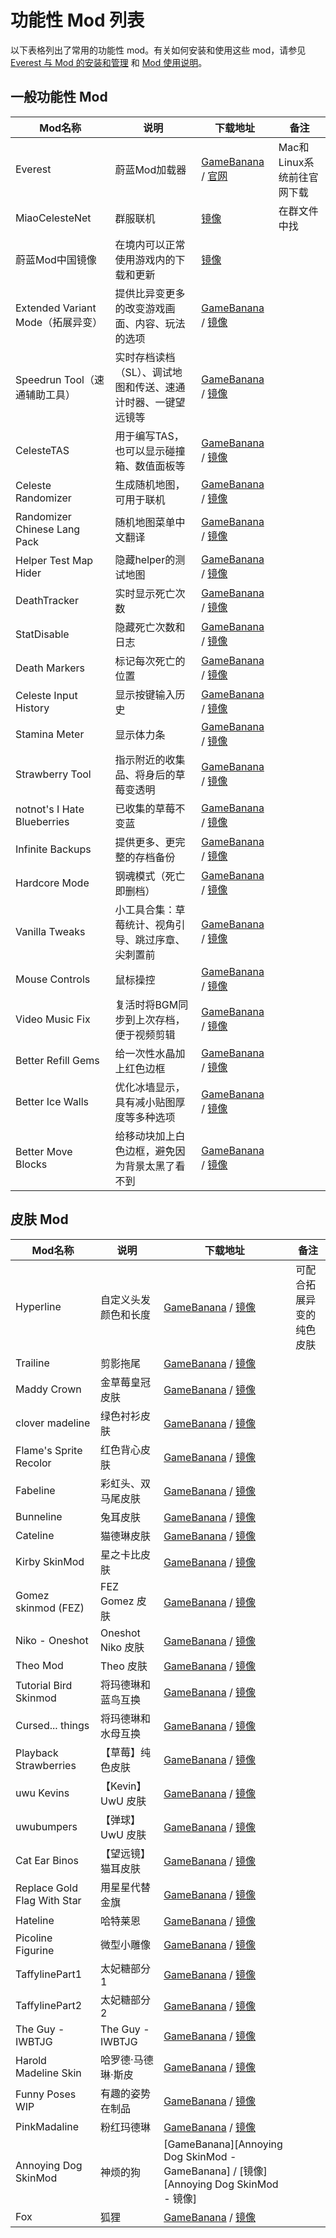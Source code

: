 # 功能性 Mod 列表

以下表格列出了常用的功能性 mod。有关如何安装和使用这些 mod，请参见 [Everest 与 Mod 的安装和管理](zh-cn/Celeste/Mods/Everest_and_mod.md) 和 [Mod 使用说明](zh-cn/Celeste/Mods/Mod_usage.md)。

## 一般功能性 Mod

| Mod名称                           | 说明                                                         | 下载地址                                                                                              | 备注                       |
| --------------------------------- | ------------------------------------------------------------ | ----------------------------------------------------------------------------------------------------- | -------------------------- |
| Everest                           | 蔚蓝Mod加载器                                                | [GameBanana][Everest - GameBanana] / [官网][Everest - Website]                                        | Mac和Linux系统前往官网下载 |
| MiaoCelesteNet                    | 群服联机                                                     | [镜像][MiaoCelesteNet - 镜像]                                                                         | 在群文件中找               |
| 蔚蓝Mod中国镜像                   | 在境内可以正常使用游戏内的下载和更新                         | [镜像][蔚蓝Mod中国镜像 - 镜像]                                                                        |                            |
| Extended Variant Mode（拓展异变） | 提供比异变更多的改变游戏画面、内容、玩法的选项               | [GameBanana][Extended Variant Mode - GameBanana] / [镜像][Extended Variant Mode - 镜像]               |                            |
| Speedrun Tool（速通辅助工具）     | 实时存档读档（SL）、调试地图和传送、速通计时器、一键望远镜等 | [GameBanana][Speedrun Tool - GameBanana] / [镜像][Speedrun Tool - 镜像]                               |                            |
| CelesteTAS                        | 用于编写TAS，也可以显示碰撞箱、数值面板等                    | [GameBanana][CelesteTAS - GameBanana] / [镜像][CelesteTAS - 镜像]                                     |                            |
| Celeste Randomizer                | 生成随机地图，可用于联机                                     | [GameBanana][Celeste Randomizer - GameBanana] / [镜像][Celeste Randomizer - 镜像]                     |                            |
| Randomizer Chinese Lang Pack      | 随机地图菜单中文翻译                                         | [GameBanana][Randomizer Chinese Lang Pack - GameBanana] / [镜像][Randomizer Chinese Lang Pack - 镜像] |                            |
| Helper Test Map Hider             | 隐藏helper的测试地图                                         | [GameBanana][Helper Test Map Hider - GameBanana] / [镜像][Helper Test Map Hider - 镜像]               |                            |
| DeathTracker                      | 实时显示死亡次数                                             | [GameBanana][DeathTracker - GameBanana] / [镜像][DeathTracker - 镜像]                                 |                            |
| StatDisable                       | 隐藏死亡次数和日志                                           | [GameBanana][StatDisable - GameBanana] / [镜像][StatDisable - 镜像]                                   |                            |
| Death Markers                     | 标记每次死亡的位置                                           | [GameBanana][Death Markers - GameBanana] / [镜像][Death Markers - 镜像]                               |                            |
| Celeste Input History             | 显示按键输入历史                                             | [GameBanana][Celeste Input History - GameBanana] / [镜像][Celeste Input History - 镜像]               |                            |
| Stamina Meter                     | 显示体力条                                                   | [GameBanana][Stamina Meter - GameBanana] / [镜像][Stamina Meter - 镜像]                               |                            |
| Strawberry Tool                   | 指示附近的收集品、将身后的草莓变透明                         | [GameBanana][Strawberry Tool - GameBanana] / [镜像][Strawberry Tool - 镜像]                           |                            |
| notnot's I Hate Blueberries       | 已收集的草莓不变蓝                                           | [GameBanana][notnot's I Hate Blueberries - GameBanana] / [镜像][notnot's I Hate Blueberries - 镜像]   |                            |
| Infinite Backups                  | 提供更多、更完整的存档备份                                   | [GameBanana][Infinite Backups - GameBanana] / [镜像][Infinite Backups - 镜像]                         |                            |
| Hardcore Mode                     | 钢魂模式（死亡即删档）                                       | [GameBanana][Hardcore Mode - GameBanana] / [镜像][Hardcore Mode - 镜像]                               |                            |
| Vanilla Tweaks                    | 小工具合集：草莓统计、视角引导、跳过序章、尖刺置前           | [GameBanana][Vanilla Tweaks - GameBanana] / [镜像][Vanilla Tweaks - 镜像]                             |                            |
| Mouse Controls                    | 鼠标操控                                                     | [GameBanana][Mouse Controls - GameBanana] / [镜像][Mouse Controls - 镜像]                             |                            |
| Video Music Fix                   | 复活时将BGM同步到上次存档，便于视频剪辑                      | [GameBanana][Video Music Fix - GameBanana] / [镜像][Video Music Fix - 镜像]                           |                            |
| Better Refill Gems                | 给一次性水晶加上红色边框                                     | [GameBanana][Better Refill Gems - GameBanana] / [镜像][Better Refill Gems - 镜像]                     |                            |
| Better Ice Walls                  | 优化冰墙显示，具有减小贴图厚度等多种选项                     | [GameBanana][Better Ice Walls - GameBanana] / [镜像][Better Ice Walls - 镜像]                         |                            |
| Better Move Blocks                | 给移动块加上白色边框，避免因为背景太黑了看不到               | [GameBanana][Better Move Blocks - GameBanana] / [镜像][Better Move Blocks - 镜像]                     |                            |

[Everest - GameBanana]: https://gamebanana.com/tools/6449
[Everest - Website]: https://everestapi.github.io
[MiaoCelesteNet - 镜像]: https://celeste.weg.fan/api/v2/download/mods/Miao.CelesteNet.Client
[蔚蓝Mod中国镜像 - 镜像]: https://celeste.weg.fan/api/v2/download/mods/ChinaMirror
[Extended Variant Mode - GameBanana]: https://gamebanana.com/mods/53650
[Extended Variant Mode - 镜像]: https://celeste.weg.fan/api/v2/download/mods/ExtendedVariantMode
[Speedrun Tool - GameBanana]: https://gamebanana.com/tools/6597
[Speedrun Tool - 镜像]: https://celeste.weg.fan/api/v2/download/mods/SpeedrunTool
[CelesteTAS - GameBanana]: https://gamebanana.com/tools/6715
[CelesteTAS - 镜像]: https://celeste.weg.fan/api/v2/download/mods/CelesteTAS
[Celeste Randomizer - GameBanana]: https://gamebanana.com/tools/6848
[Celeste Randomizer - 镜像]: https://celeste.weg.fan/api/v2/download/mods/Randomizer
[Randomizer Chinese Lang Pack - GameBanana]: https://gamebanana.com/mods/53709
[Randomizer Chinese Lang Pack - 镜像]: https://celeste.weg.fan/api/v2/download/mods/RandomizerChineseLangPack
[Helper Test Map Hider - GameBanana]: https://gamebanana.com/mods/359863
[Helper Test Map Hider - 镜像]: https://celeste.weg.fan/api/v2/download/mods/HelperTestMapHider
[DeathTracker - GameBanana]: https://gamebanana.com/mods/53681
[DeathTracker - 镜像]: https://celeste.weg.fan/api/v2/download/mods/DeathTracker
[StatDisable - GameBanana]: https://gamebanana.com/mods/289578
[StatDisable - 镜像]: https://celeste.weg.fan/api/v2/download/mods/StatDisable
[Death Markers - GameBanana]: https://gamebanana.com/mods/53649
[Death Markers - 镜像]: https://celeste.weg.fan/api/v2/download/mods/DeathMarkers
[Celeste Input History - GameBanana]: https://gamebanana.com/mods/34273
[Celeste Input History - 镜像]: https://celeste.weg.fan/api/v2/download/mods/InputHistory
[Stamina Meter - GameBanana]: https://gamebanana.com/mods/34280
[Stamina Meter - 镜像]: https://celeste.weg.fan/api/v2/download/mods/StaminaMeter
[Strawberry Tool - GameBanana]: https://gamebanana.com/tools/6924
[Strawberry Tool - 镜像]: https://celeste.weg.fan/api/v2/download/mods/StrawberryTool
[notnot's I Hate Blueberries - GameBanana]: https://gamebanana.com/mods/251770
[notnot's I Hate Blueberries - 镜像]: https://celeste.weg.fan/api/v2/download/mods/notnot%27s%20I%20Hate%20Blueberries
[Infinite Backups - GameBanana]: https://gamebanana.com/mods/53710
[Infinite Backups - 镜像]: https://celeste.weg.fan/api/v2/download/mods/InfiniteBackups
[Hardcore Mode - GameBanana]: https://gamebanana.com/mods/53679
[Hardcore Mode - 镜像]: https://celeste.weg.fan/api/v2/download/mods/HardcoreMode
[Vanilla Tweaks - GameBanana]: https://gamebanana.com/mods/53672
[Vanilla Tweaks - 镜像]: https://celeste.weg.fan/api/v2/download/mods/VanillaTweaks
[Mouse Controls - GameBanana]: https://gamebanana.com/mods/53677
[Mouse Controls - 镜像]: https://celeste.weg.fan/api/v2/download/mods/MouseControls
[Video Music Fix - GameBanana]: https://gamebanana.com/mods/53682
[Video Music Fix - 镜像]: https://celeste.weg.fan/api/v2/download/mods/VideoRecordingMusic
[Better Refill Gems - GameBanana]: https://gamebanana.com/mods/53685
[Better Refill Gems - 镜像]: https://celeste.weg.fan/api/v2/download/mods/BetterRefillGems
[Better Ice Walls - GameBanana]: https://gamebanana.com/mods/288973
[Better Ice Walls - 镜像]: https://celeste.weg.fan/api/v2/download/mods/BetterIceWalls
[Better Move Blocks - GameBanana]: https://gamebanana.com/mods/288858
[Better Move Blocks - 镜像]: https://celeste.weg.fan/api/v2/download/mods/Better%20Move%20Blocks

## 皮肤 Mod

| Mod名称                | 说明                 | 下载地址                                                                                  | 备注                     |
| ---------------------- | -------------------- | ----------------------------------------------------------------------------------------- | ------------------------ |
| Hyperline              | 自定义头发颜色和长度 | [GameBanana][Hyperline - GameBanana] / [镜像][Hyperline - 镜像]                           | 可配合拓展异变的纯色皮肤 |
| Trailine               | 剪影拖尾             | [GameBanana][Trailine - GameBanana] / [镜像][Trailine - 镜像]                             |                          |
| Maddy Crown            | 金草莓皇冠皮肤       | [GameBanana][Maddy Crown - GameBanana] / [镜像][Maddy Crown - 镜像]                       |                          |
| clover madeline        | 绿色衬衫皮肤         | [GameBanana][clover madeline - GameBanana] / [镜像][clover madeline - 镜像]               |                          |
| Flame's Sprite Recolor | 红色背心皮肤         | [GameBanana][Flame's Sprite Recolor - GameBanana] / [镜像][Flame's Sprite Recolor - 镜像] |                          |
| Fabeline               | 彩虹头、双马尾皮肤   | [GameBanana][Fabeline - GameBanana] / [镜像][Fabeline - 镜像]                             |                          |
| Bunneline              | 兔耳皮肤             | [GameBanana][Bunneline - GameBanana] / [镜像][Bunneline - 镜像]                           |                          |
| Cateline               | 猫德琳皮肤           | [GameBanana][Cateline - GameBanana] / [镜像][Cateline - 镜像]                             |                          |
| Kirby SkinMod          | 星之卡比皮肤         | [GameBanana][Kirby SkinMod - GameBanana] / [镜像][Kirby SkinMod - 镜像]                   |                          |
| Gomez skinmod (FEZ)    | FEZ Gomez 皮肤       | [GameBanana][Gomez skinmod (FEZ) - GameBanana] / [镜像][Gomez skinmod (FEZ) - 镜像]       |                          |
| Niko - Oneshot         | Oneshot Niko 皮肤    | [GameBanana][Niko - Oneshot - GameBanana] / [镜像][Niko - Oneshot - 镜像]                 |                          |
| Theo Mod               | Theo 皮肤            | [GameBanana][Theo Mod - GameBanana] / [镜像][Theo Mod - 镜像]                             |                          |
| Tutorial Bird Skinmod  | 将玛德琳和蓝鸟互换   | [GameBanana][Tutorial Bird Skinmod - GameBanana] / [镜像][Tutorial Bird Skinmod - 镜像]   |                          |
| Cursed... things       | 将玛德琳和水母互换   | [GameBanana][Cursed... things - GameBanana] / [镜像][Cursed... things - 镜像]             |                          |
| Playback Strawberries  | 【草莓】纯色皮肤     | [GameBanana][Playback Strawberries - GameBanana] / [镜像][Playback Strawberries - 镜像]   |                          |
| uwu Kevins             | 【Kevin】UwU 皮肤    | [GameBanana][uwu Kevins - GameBanana] / [镜像][uwu Kevins - 镜像]                         |                          |
| uwubumpers             | 【弹球】UwU 皮肤     | [GameBanana][uwubumpers - GameBanana] / [镜像][uwubumpers - 镜像]                         |                          |
| Cat Ear Binos          | 【望远镜】猫耳皮肤   | [GameBanana][Cat Ear Binos - GameBanana] / [镜像][Cat Ear Binos - 镜像]                   |                          |
| Replace Gold Flag With Star          | 用星星代替金旗   | [GameBanana][Replace Gold Flag With Star - GameBanana] / [镜像][Replace Gold Flag With Star - 镜像]                   |                          |
| Hateline          | 哈特莱恩  | [GameBanana][Hateline - GameBanana] / [镜像][Hateline - 镜像]                   |                          |
| Picoline Figurine          | 微型小雕像   | [GameBanana][Picoline Figurine - GameBanana] / [镜像][Picoline Figurine - 镜像]                   |                          |
| TaffylinePart1          | 太妃糖部分1   | [GameBanana][TaffylinePart1 - GameBanana] / [镜像][TaffylinePart1 - 镜像]                   |                          |
| TaffylinePart2          | 太妃糖部分2   | [GameBanana][TaffylinePart2 - GameBanana] / [镜像][TaffylinePart2 - 镜像]                   |                          |
| The Guy - IWBTJG          | The Guy - IWBTJG   | [GameBanana][The Guy - IWBTJG - GameBanana] / [镜像][The Guy - IWBTJG - 镜像]                   |                          |
| Harold Madeline Skin          | 哈罗德·马德琳·斯皮   | [GameBanana][Harold Madeline Skin - GameBanana] / [镜像][Harold Madeline Skin - 镜像]                   |                          |
| Funny Poses WIP          | 有趣的姿势在制品   | [GameBanana][Funny Poses WIP - GameBanana] / [镜像][Funny Poses WIP - 镜像]                   |                          |
| PinkMadaline          | 粉红玛德琳   | [GameBanana][PinkMadaline - GameBanana] / [镜像][PinkMadaline - 镜像]                   |                          |
| Annoying Dog SkinMod          | 神烦的狗   | [GameBanana][Annoying Dog SkinMod - GameBanana] / [镜像][Annoying Dog SkinMod - 镜像]                   |                          |
| Fox          | 狐狸   | [GameBanana][Fox - GameBanana] / [镜像][Fox - 镜像]                   |                          |

[Hyperline - GameBanana]: https://gamebanana.com/mods/14871
[Hyperline - 镜像]: https://celeste.weg.fan/api/v2/download/mods/Hyperline
[Trailine - GameBanana]: https://gamebanana.com/mods/349341
[Trailine - 镜像]: https://celeste.weg.fan/api/v2/download/mods/Trailine
[Maddy Crown - GameBanana]: https://gamebanana.com/mods/251794
[Maddy Crown - 镜像]: https://celeste.weg.fan/api/v2/download/mods/MaddyCrown
[clover madeline - GameBanana]: https://gamebanana.com/mods/284804
[clover madeline - 镜像]: https://celeste.weg.fan/api/v2/download/mods/Clover%20Madeline%20SMH
[Flame's Sprite Recolor - GameBanana]: https://gamebanana.com/mods/251810
[Flame's Sprite Recolor - 镜像]: https://celeste.weg.fan/api/v2/download/mods/FlamespriteSkinModHelper
[Fabeline - GameBanana]: https://gamebanana.com/mods/251796
[Fabeline - 镜像]: https://celeste.weg.fan/api/v2/download/mods/RainbowMod
[Bunneline - GameBanana]: https://gamebanana.com/mods/289900
[Bunneline - 镜像]: https://celeste.weg.fan/api/v2/download/mods/Bunneline
[Cateline - GameBanana]: https://gamebanana.com/mods/251793
[Cateline - 镜像]: https://celeste.weg.fan/api/v2/download/mods/Cateline
[Kirby SkinMod - GameBanana]: https://gamebanana.com/mods/326571
[Kirby SkinMod - 镜像]: https://celeste.weg.fan/api/v2/download/mods/Kirby%20skin
[Gomez skinmod (FEZ) - GameBanana]: https://gamebanana.com/mods/327953
[Gomez skinmod (FEZ) - 镜像]: https://celeste.weg.fan/api/v2/download/mods/FEZ_Gomez
[Niko - Oneshot - GameBanana]: https://gamebanana.com/mods/251814
[Niko - Oneshot - 镜像]: https://celeste.weg.fan/api/v2/download/mods/Niko_-_Celeste_Skin-Helper
[Theo Mod - GameBanana]: https://gamebanana.com/mods/251813
[Theo Mod - 镜像]: https://celeste.weg.fan/api/v2/download/mods/TheoModv2
[Tutorial Bird Skinmod - GameBanana]: https://gamebanana.com/mods/251808
[Tutorial Bird Skinmod - 镜像]: https://celeste.weg.fan/api/v2/download/mods/Birdeline
[Cursed... things - GameBanana]: https://gamebanana.com/mods/251780
[Cursed... things - 镜像]: https://celeste.weg.fan/api/v2/download/mods/cursedthings
[Playback Strawberries - GameBanana]: https://gamebanana.com/mods/358189
[Playback Strawberries - 镜像]: https://celeste.weg.fan/api/v2/download/mods/PlaybackStrawberries
[uwu Kevins - GameBanana]: https://gamebanana.com/mods/288581
[uwu Kevins - 镜像]: https://celeste.weg.fan/api/v2/download/mods/uwuKevins
[uwubumpers - GameBanana]: https://gamebanana.com/mods/311891
[uwubumpers - 镜像]: https://celeste.weg.fan/api/v2/download/mods/UwUbumpers
[Cat Ear Binos - GameBanana]: https://gamebanana.com/mods/251786
[Cat Ear Binos - 镜像]: https://celeste.weg.fan/api/v2/download/mods/Cat%20Binos
[Replace Gold Flag With Star - GameBanana]: https://gamebanana.com/mods/397520
[Replace Gold Flag With Star - 镜像]: https://celeste.weg.fan/api/v2/download/mods/ReplaceGoldFlagWithStar
[Hateline - GameBanana]: https://gamebanana.com/mods/396767
[Hateline - 镜像]: https://celeste.weg.fan/api/v2/download/mods/Hateline
[Picoline Figurine - GameBanana]: https://gamebanana.com/mods/396162
[Picoline Figurine - 镜像]: https://celeste.weg.fan/api/v2/download/mods/PicolineFigurine
[TaffylinePart1 - GameBanana]: https://gamebanana.com/mods/395131
[TaffylinePart1 - 镜像]: https://celeste.weg.fan/api/v2/download/mods/TaffylinePart1
[TaffylinePart2 - GameBanana]: https://gamebanana.com/mods/395129
[TaffylinePart2 - 镜像]: https://celeste.weg.fan/api/v2/download/mods/TaffylinePart2
[The Guy - IWBTJG - GameBanana]: https://gamebanana.com/mods/394473
[The Guy - IWBTJG - 镜像]: https://celeste.weg.fan/api/v2/download/gamebanana-files/844056
[Harold Madeline Skin - GameBanana]: https://gamebanana.com/mods/393912
[Harold Madeline Skin - 镜像]: https://celeste.weg.fan/api/v2/download/gamebanana-files/846449
[Funny Poses WIP - GameBanana]: https://gamebanana.com/mods/393399
[Funny Poses WIP - 镜像]: https://celeste.weg.fan/api/v2/download/gamebanana-files/841273
[PinkMadaline - GameBanana]: https://gamebanana.com/mods/400833
[PinkMadaline - 镜像]: https://celeste.weg.fan/api/v2/download/gamebanana-files/861301
[PinkMadaline - GameBanana]: https://gamebanana.com/mods/400833
[PinkMadaline - 镜像]: https://celeste.weg.fan/api/v2/download/gamebanana-files/859480
[Fox - GameBanana]: https://gamebanana.com/mods/320696
[Fox - 镜像]: https://celeste.weg.fan/api/v2/download/gamebanana-files/857866

